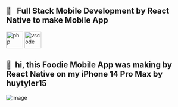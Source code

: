 
<h2> 🚀 &nbsp; Full Stack Mobile Development by React Native to make Mobile App</h2>
<p align="left">
<img src="https://cdn.jsdelivr.net/gh/devicons/devicon/icons/typescript/typescript-original.svg" alt="php" width="45" height="45"/>
<img src="https://cdn.jsdelivr.net/gh/devicons/devicon/icons/javascript/javascript-original.svg" alt="vscode" width="45" height="45"/>
</p>
<h2> 🚀 &nbsp;hi, this Foodie Mobile App was making by React Native on my iPhone 14 Pro Max by huytyler15</h2>

![image](https://github.com/user-attachments/assets/cd1abfc3-12a4-4dc1-98a4-53c01df39a0e)

